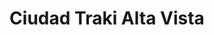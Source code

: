 ---
title: "Ciudad Traki Alta Vista"
url: /ciudad-guayana-puerto-ordaz/ciudad-traki-alta-vista/
shop: Warenhaus
---